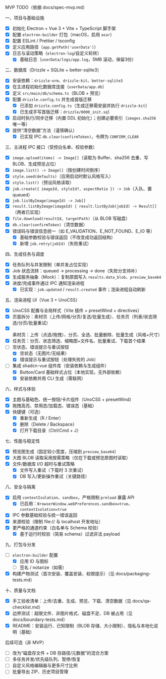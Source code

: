 MVP TODO（依据 docs/spec-mvp.md）

一、项目与基础设施
- [x] 初始化 Electron + Vue 3 + Vite + TypeScript 脚手架
- [x] 配置 `electron-builder` 打包（macOS，启用 `asar`）
- [x] 配置 ESLint / Prettier / tsconfig
- [x] 定义应用路径（`app.getPath('userData')`）
- [x] 日志与滚动策略（`electron-log`/自定义轮转）
  - [x] 基础日志（`userData/logs/app.log`，5MB 滚动，保留3份）

二、数据库（Drizzle + SQLite + better-sqlite3）
- [x] 安装依赖：`drizzle-orm`、`drizzle-kit`、`better-sqlite3`
- [x] 在主进程初始化数据库连接（`userData/app.db`）
- [x] 定义 `src/main/db/schema.ts`（BLOB + 预览）
- [x] 配置 `drizzle.config.ts` 并生成首版迁移
  - [x] 已添加 `drizzle.config.ts`（生成迁移需安装并执行 `drizzle-kit`）
  - [x] 已生成手写首版迁移：`drizzle/0000_init.sql`
- [x] 启动时执行/同步迁移（内置 DDL 初始化）；创建必要索引（`images.sha256` 唯一等）
- [x] 提供“清空数据”方法（谨慎确认）
  - [x] 已实现 IPC `db.clear(confirmToken)`，令牌为 `CONFIRM_CLEAR`

三、主进程 IPC 接口（受控白名单、校验参数）
- [x] `image.upload(items) -> Image[]`（读取为 Buffer、sha256 去重、写 BLOB、生成预览占位）
- [x] `image.list() -> Image[]`（按创建时间倒序）
- [x] `style.seed(defaults)`（应用启动时默认风格写入）
- [x] `style.list()`（预设风格读取）
- [x] `job.create({ imageId, styleId?, aspectRatio }) -> Job`（入队、置 queued）
- [x] `job.listByImage(imageId) -> Job[]`
- [x] `result.listByImage(imageId) | result.listByJob(jobId) -> Result[]`（两者已实现）
- [x] `file.download(resultId, targetPath)`（从 BLOB 写磁盘）
- [x] `db.clear(confirmToken)`（清空数据）
- [x] 错误码与错误信息统一（如 E_VALIDATION、E_NOT_FOUND、E_IO 等）
  - [x] 基础参数校验与错误返回（不改变成功返回结构）
  - [x] 新增 `job.retry(jobId)`（失败重试）

四、生成任务与调度
- [x] 任务队列与并发限制（单并发占位实现）
- [x] Job 状态流转：queued -> processing -> done（失败分支待补）
- [x] 生成服务抽象（Mock）：复制原图写入 `results.data_blob`、`preview_base64`
- [x] 进度/完成事件通过 IPC 通知渲染进程
  - [x] 已实现：`job.updated` / `result.created` 事件；渲染进程自动刷新

五、渲染进程 UI（Vue 3 + UnoCSS）
- [x] UnoCSS 配置与全局样式（Vite 插件 + presetWind + directives）
- [x] 页面拆分：素材页（上传/网格/分页/复选/批量生成）、任务页（列表/状态筛选/分页/批量重试）
- [x] 素材页：上传（点选/拖拽）、分页、全选、批量删除、批量生成（风格+尺寸）
- [x] 任务页：分页、状态筛选、缩略图+文件名、批量重试、下载首个结果
- [ ] 空状态、错误提示与重试按钮
  - [x] 空状态（无图片/无结果）
  - [x] 错误提示与重试按钮（处理失败的 Job）
- [ ] 集成 shadcn-vue 组件库（安装依赖与生成组件）
  - [x] Button/Card 基础样式占位（本地实现，无外部依赖）
  - [x] 安装依赖并用 CLI 生成（需联网）

六、样式与体验
- [x] 主题与基础色、统一按钮/卡片组件（UnoCSS + presetWind）
- [x] 拖拽高亮、禁用态/加载态、错误态（基础）
- [x] 快捷键（可选）
  - [x] 重新生成（R / Enter）
  - [x] 删除（Delete / Backspace）
  - [x] 打开下载目录（Ctrl/Cmd + J）

七、性能与稳定性
- [x] 预览图生成（固定较小宽度，压缩到 `preview_base64`）
- [x] 大图 BLOB 读取采用按需策略（仅在下载或预览原图时读取）
- [x] 文件/数据库 I/O 超时与重试策略
  - [x] 文件写入重试（下载时 3 次重试）
  - [x] DB 写入/更新操作重试（关键路径）

八、安全与隔离
- [x] 启用 `contextIsolation`、`sandbox`，严格限制 `preload` 暴露 API
  - [x] 已启用：`BrowserWindow.webPreferences.sandbox=true`、`contextIsolation=true`
- [x] IPC 参数基础校验与统一错误返回
- [x] 来源校验（限制 file:// 与 localhost 开发地址）
- [x] 更严格的通道约束（白名单与 Schema 校验）
  - [x] 基于运行时校验（简易 schema）过滤非法 payload

九、打包与分发
- [ ] `electron-builder` 配置
  - [x] 应用 ID 与图标
  - [ ] 签名 / notarize（如需）
- [x] 构建产物测试（首次安装、覆盖安装、权限提示）（见 docs/packaging-tests.md）

十、质量与文档
- [x] 手工验收清单：上传/去重、生成、预览、下载、清空数据（见 docs/qa-checklist.md）
- [x] 边界测试：超限文件、非图片格式、磁盘不足、DB 被占用（见 docs/boundary-tests.md）
- [x] README：安装运行、已知限制（BLOB 存储、大小限制）、隐私与本地化说明（基础）

后续可选（非 MVP）
- [ ] 改为“磁盘存文件 + DB 存路径/元数据”的混合方案
- [ ] 多任务并发/优先级队列、暂停/恢复
- [ ] 自定义风格编辑器与更多尺寸比例
- [ ] 批量导出 ZIP、历史项目管理
